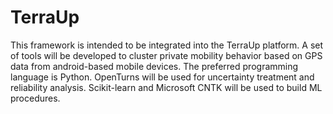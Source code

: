 # TerraUp
This framework is intended to be integrated into the TerraUp platform. A set of tools will be developed to cluster private mobility behavior based on GPS data from android-based mobile devices. The preferred programming language is Python. OpenTurns will be used for uncertainty treatment and reliability analysis. Scikit-learn and Microsoft CNTK will be used to build ML procedures.
